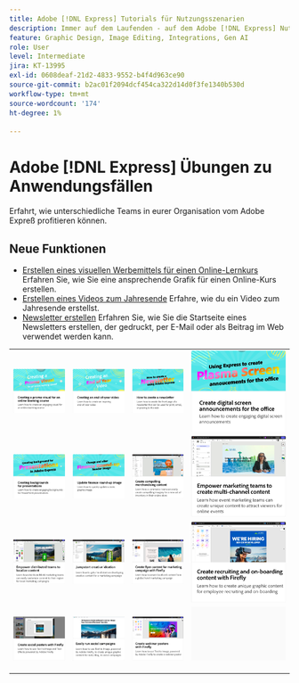 ```yaml
---
title: Adobe [!DNL Express] Tutorials für Nutzungsszenarien
description: Immer auf dem Laufenden - auf dem Adobe [!DNL Express] Nutzungsszenarien
feature: Graphic Design, Image Editing, Integrations, Gen AI
role: User
level: Intermediate
jira: KT-13995
exl-id: 0608deaf-21d2-4833-9552-b4f4d963ce90
source-git-commit: b2ac01f2094dcf454ca322d14d0f3fe1340b530d
workflow-type: tm+mt
source-wordcount: '174'
ht-degree: 1%

---
```


# Adobe [!DNL Express] Übungen zu Anwendungsfällen

Erfahrt, wie unterschiedliche Teams in eurer Organisation vom Adobe Expreß profitieren können.

## Neue Funktionen

* [Erstellen eines visuellen Werbemittels für einen Online-Lernkurs](promo-visual.md)
Erfahren Sie, wie Sie eine ansprechende Grafik für einen Online-Kurs erstellen.
* [Erstellen eines Videos zum Jahresende](end-of-year-video.md)
Erfahre, wie du ein Video zum Jahresende erstellst.
* [Newsletter erstellen](newsletter.md)
Erfahren Sie, wie Sie die Startseite eines Newsletters erstellen, der gedruckt, per E-Mail oder als Beitrag im Web verwendet werden kann.

<table style="table-layout:fixed">
<tr>
   <td>
      <a href="promo-visual.md">
         <img alt="Erstellen eines visuellen Werbemittels für einen Online-Lernkurs" src="assets/promo-visual.png" />
      </a>
   </td>
   <td>
      <a href="end-of-year-video.md">
         <img alt="Erstellen eines Videos zum Jahresende" src="assets/eoy-video.png" />
      </a>
   </td>
   <td>
      <a href="newsletter.md">
         <img alt="Newsletter erstellen" src="assets/create-newsletter.png" />
      </a>
   </td>
   <td>
      <a href="create-digital-screens.md">
         <img alt="Ankündigungen auf digitalem Bildschirm für das Büro erstellen" src="assets/screen-announcements.png" />
      </a>
   </td>
</tr>
<tr>
   <td>
      <a href="create-backgrounds.md">
         <img alt="Erstellen von Hintergründen für Präsentationen" src="assets/backgrounds-presentations.png" />
      </a>
   </td>
   <td>
      <a href="update-image.md">
         <img alt="Finanzrundenbild aktualisieren" src="assets/finance-image.png" />
      </a>
   </td>
   <td>
      <a href="compelling-merchandise.md">
         <img alt="Überzeugende Merchandising-Inhalte erstellen" src="assets/merchandise.png" />
      </a>
   </td>
   <td>
      <a href="multi-channel-marketing-content.md">
         <img alt="Unterstützung von Marketing-Teams bei der Erstellung von Multi-Channel-Content." src="assets/multi-channel.png" />
      </a>
   </td>
</tr>
<tr>
   <td>
      <a href="localized-marketing-content.md">
         <img alt="Unterstützung verteilter Teams bei der Lokalisierung von Inhalten" src="assets/marketing-regional-content.png" />
      </a>
   </td>
   <td>
      <a href="jumpstart-ideation.md">
         <img alt="Kreative Starthilfe" src="assets/marketing-ideation.png" />
      </a>
   </td>
   <td>
      <a href="create-local-marketing.md">
         <img alt="Flyer-Content für eine Marketing-Kampagne erstellen - mit Firefly." src="assets/local-marketing.png" />
      </a>
   </td>
   <td>
      <a href="create-on-boarding.md">
         <img alt="Recruiting- und Onboarding-Inhalte mit Firefly erstellen" src="assets/on-boarding.png" />
      </a>
   </td>
</tr>
<tr>
   <td>
      <a href="create-social-posters.md">
         <img alt="Social-Media-Poster mit Firefly erstellen" src="assets/social-firefly.png" />
      </a>
   </td>
   <td>
      <a href="create-blog-graphics.md">
         <img alt="Mit Firefly grafische Inhalte für Blogs erstellen" src="assets/blog-graphic.png" />
      </a>
   </td>
   <td>
      <a href="create-webinar-poster.md">
         <img alt="Webinar-Poster mit Firefly erstellen" src="assets/webinar-poster.png" />
      </a>
   </td>
   <td>
      <img alt="Spacer" src="../assets/Gray_thumbnail.png" />
      <div>
      <br>
   </td>
</tr>
</table>
